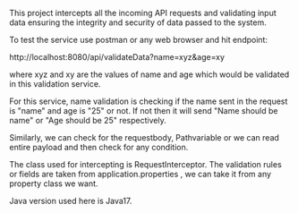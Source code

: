 This project intercepts all the incoming API requests and validating input data ensuring the integrity and security of data passed to the system.

To test the service use postman or any web browser and hit endpoint:

http://localhost:8080/api/validateData?name=xyz&age=xy

where xyz and xy are the values of name and age which would be validated in this validation service.

For this service, name validation is checking if the name sent in the request is "name" and age is "25" or not. If not then it will send "Name should be name" or "Age should be 25" respectively.

Similarly, we can check for the requestbody, Pathvariable or we can read entire payload and then check for any condition.

The class used for intercepting is RequestInterceptor.
The validation rules or fields are taken from application.properties , we can take it from any property class we want.

Java version used here is Java17.


